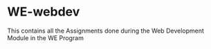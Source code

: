 # WE-webdev
This contains all the Assignments done during the Web Development Module in the WE Program
